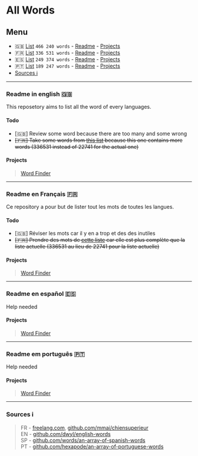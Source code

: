 # All Words

## Menu
- 🇬🇧 [List](https://github.com/PolMrt/allwords/blob/master/en/words.txt) `466 240 words`  - [Readme](https://github.com/PolMrt/allwords#readme-in-english-) - [Projects](https://github.com/PolMrt/allwords#projects)
- 🇫🇷 [List](https://github.com/PolMrt/allwords/blob/master/fr/words.txt) `336 531 words` - [Readme](https://github.com/PolMrt/allwords#readme-en-fran%C3%A7ais-) - [Projects](https://github.com/PolMrt/allwords#projects-1)
- 🇪🇸 [List](https://github.com/PolMrt/allwords/blob/master/sp/words.txt) `249 374 words` - [Readme](https://github.com/PolMrt/allwords#readme-en-espa%C3%B1ol-) - [Projects](https://github.com/PolMrt/allwords#projects-2)
- 🇵🇹 [List](https://github.com/PolMrt/allwords/blob/master/pt/words.txt) `189 247 words` - [Readme](https://github.com/PolMrt/allwords#readme-em-português-) - [Projects](https://github.com/PolMrt/allwords#projects-3)
- [Sources ℹ](https://github.com/PolMrt/allwords#sources-%E2%84%B9)

----

### Readme in english 🇬🇧
This reposetory aims to list all the word of every languages.
#### Todo
 - [🇬🇧] Review some word because there are too many and some wrong
 - ~~[🇫🇷] Take some words from [this list](https://raw.githubusercontent.com/mmai/chiensuperieur/master/dictionnaires/liste.de.mots.francais.frgut.txt) because this one contains more words (336531 instead of 22741 for the actual one)~~


#### Projects
> [Word Finder](https://w.pol.tf)

 ----

### Readme en Français 🇫🇷
Ce repository a pour but de lister tout les mots de toutes les langues.
#### Todo
 - [🇬🇧] Réviser les mots car il y en a trop et des des inutiles
 - ~~[🇫🇷] Prendre des mots de [cette liste](https://raw.githubusercontent.com/mmai/chiensuperieur/master/dictionnaires/liste.de.mots.francais.frgut.txt) car elle est plus complète que la liste actuelle (336531 au lieu de 22741 pour la liste actuelle)~~

#### Projects
> [Word Finder](https://w.pol.tf)

----

### Readme en español 🇪🇸
Help needed

#### Projects
> [Word Finder](https://w.pol.tf)

----

### Readme em português 🇵🇹
Help needed

#### Projects
> [Word Finder](https://w.pol.tf)

----

### Sources ℹ
> FR - [freelang.com](https://www.freelang.com/dictionnaire/dic-francais.php), [github.com/mmai/chiensuperieur](https://raw.githubusercontent.com/mmai/chiensuperieur/master/dictionnaires/liste.de.mots.francais.frgut.txt)<br>
> EN - [github.com/dwyl/english-words](https://github.com/dwyl/english-words)<br>
> SP - [github.com/words/an-array-of-spanish-words](https://github.com/words/an-array-of-spanish-words/blob/master/corpus.txt)<br>
> PT - [github.com/hexapode/an-array-of-portuguese-words](https://github.com/hexapode/an-array-of-portuguese-words/blob/master/words.json)
